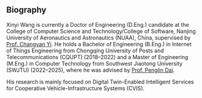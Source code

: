 <!-- ---
permalink: /
title: "Biography"
author_profile: true
redirect_from: 
  - /about/
  - /about.html
--- -->

Biography
---
Xinyi Wang​ is currently a ​Doctor of Engineering (D.Eng.)​​ candidate at the ​College of Computer Science and Technology/College of Software, Nanjing University of Aeronautics and Astronautics (NUAA), China, supervised by [Prof. Changyan Yi](https://www.smilinnet.com/changyan/). He holds a ​Bachelor of Engineering (B.Eng.)​​ in ​Internet of Things Engineering​ from ​Chongqing University of Posts and Telecommunications (CQUPT)​​ (2018–2022) and a ​Master of Engineering (M.Eng.)​​ in ​Computer Technology​ from ​Southwest Jiaotong University (SWJTU)​​ (2022–2025), where he was advised by [Prof. Penglin Dai](https://faculty.swjtu.edu.cn/daipenglin/zh_CN/index/140121/).

His research is mainly focused on Digital Twin-Enabled Intelligent Services for Cooperative Vehicle-Infrastructure Systems (CVIS).